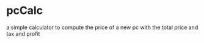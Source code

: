 # pcCalc
 a simple calculator to compute the price of a new pc with the total price and tax and profit
